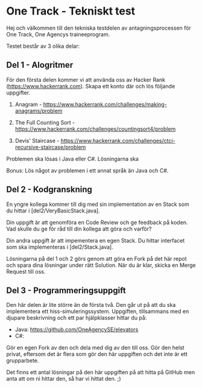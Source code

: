 # One Track - Tekniskt test

Hej och välkommen till den tekniska testdelen av antagningsprocessen för One Track, One Agencys traineeprogram.

Testet består av 3 olika delar:

## Del 1 - Alogritmer

För den första delen kommer vi att använda oss av Hacker Rank (https://www.hackerrank.com). Skapa ett konto där och lös följande uppgifter.

1. Anagram - https://www.hackerrank.com/challenges/making-anagrams/problem

1. The Full Counting Sort - https://www.hackerrank.com/challenges/countingsort4/problem

1. Devis' Staircase - https://www.hackerrank.com/challenges/ctci-recursive-staircase/problem

Problemen ska lösas i Java eller C#. Lösningarna ska

Bonus: Lös något av problemen i ett annat språk än Java och C#.

## Del 2 - Kodgranskning

En yngre kollega kommer till dig med sin implementation av en Stack som du hittar i [del2/VeryBasicStack.java].

Din uppgift är att genomföra en Code Review och ge feedback på koden. Vad skulle du ge för råd till din kollega att göra och varför?

Din andra uppgift är att impementera en egen Stack. Du hittar interfacet som ska implementeras i [del2/Stack.java].


Lösningarna på del 1 och 2 görs genom att göra en Fork på det här repot och spara dina lösningar under rätt Solution. När du är klar, skicka en Merge Request till oss.

## Del 3 - Programmeringsuppgift

Den här delen är lite större än de första två. Den går ut på att du ska implementera ett hiss-simuleringssystem. Uppgiften, tillsammans med en djupare beskrivning och ett par hjälpklasser hittar du på:

- Java: https://github.com/OneAgencySE/elevators
- C#: 

Gör en egen Fork av den och dela med dig av den till oss. Gör den helst privat, eftersom det är flera som gör den här uppgiften och det inte är ett grupparbete.

Det finns ett antal lösningar på den här uppgiften på att hitta på GitHub men anta att om ni hittar den, så har vi hittat den. ;)

